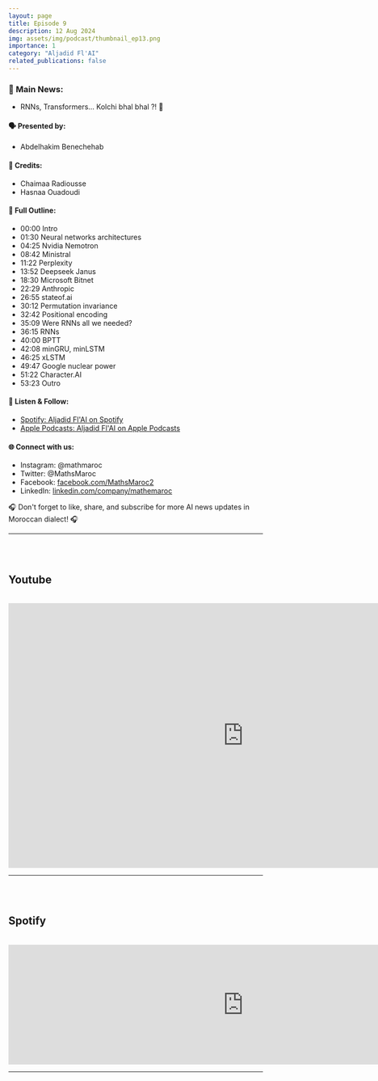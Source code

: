 ```yaml
---
layout: page
title: Episode 9
description: 12 Aug 2024
img: assets/img/podcast/thumbnail_ep13.png
importance: 1
category: "Aljadid Fl'AI"
related_publications: false
---
```


<h3>🌟 Main News:</h3>
<ul>
    <li> RNNs, Transformers... Kolchi bhal bhal ?! 🤔</li>
</ul>

<h4>🗣️ Presented by:</h4>
<ul>
    <li>Abdelhakim Benechehab</li>
</ul>

<h4>🤝 Credits:</h4>
<ul>
    <li>Chaimaa Radiousse</li>
    <li>Hasnaa Ouadoudi</li>
</ul>

<h4>📜 Full Outline:</h4>
<ul>
    <li>00:00 Intro</li>
    <li>01:30 Neural networks architectures</li>
    <li>04:25 Nvidia Nemotron</li>
    <li>08:42 Ministral</li>
    <li>11:22 Perplexity</li>
    <li>13:52 Deepseek Janus</li>
    <li>18:30 Microsoft Bitnet</li>
    <li>22:29 Anthropic</li>
    <li>26:55 stateof.ai</li>
    <li>30:12 Permutation invariance</li>
    <li>32:42 Positional encoding</li>
    <li>35:09 Were RNNs all we needed?</li>
    <li>36:15 RNNs</li>
    <li>40:00 BPTT</li>
    <li>42:08 minGRU, minLSTM</li>
    <li>46:25 xLSTM</li>
    <li>49:47 Google nuclear power</li>
    <li>51:22 Character.AI</li>
    <li>53:23 Outro</li>
</ul>

<h4>🔗 Listen & Follow:</h4>
<ul>
    <li><a href="https://open.spotify.com/show/1tWmYjfazgjont9JuqJm74">Spotify: Aljadid Fl'AI on Spotify</a></li>
    <li><a href="https://podcasts.apple.com/fr/podcast/aljadid-f-lai/id1739684351">Apple Podcasts: Aljadid Fl'AI on Apple Podcasts</a></li>
</ul>

<h4>🌐 Connect with us:</h4>
<ul>
    <li>Instagram: @mathmaroc</li>
    <li>Twitter: @MathsMaroc</li>
    <li>Facebook: <a href="https://facebook.com/MathsMaroc2">facebook.com/MathsMaroc2</a></li>
    <li>LinkedIn: <a href="https://linkedin.com/company/mathemaroc">linkedin.com/company/mathemaroc</a></li>
</ul>

<p>🎧 Don't forget to like, share, and subscribe for more AI news updates in Moroccan dialect! 🎧</p>

<hr>

<br><br>

<h2>Youtube</h2>

<br>

<iframe width="930" height="524" src="https://www.youtube.com/embed/uyW43fo7av0?si=ccnHVu3ivAWATRHb" title="YouTube video player" frameborder="0" allow="accelerometer; autoplay; clipboard-write; encrypted-media; gyroscope; picture-in-picture; web-share" referrerpolicy="strict-origin-when-cross-origin" allowfullscreen></iframe>

<hr>

<br><br>

<h2>Spotify</h2>

<br>

<iframe src="https://podcasters.spotify.com/pod/show/mathandmaroc/embed/episodes/RNNs--Transformers----Kolchi-bhal-bhal------Ministral--Deepseek-Janus-1-3B--state-of-ai-report--and-more---Podcast-AlJadid-FlAI-Episode-13-e2q3ppg" height="237px" width="930px" frameborder="0" scrolling="no"></iframe>

<hr>

<br><br>
